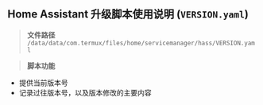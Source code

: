 ## Home Assistant 升级脚本使用说明 (`VERSION.yaml`)

> **文件路径**
> `/data/data/com.termux/files/home/servicemanager/hass/VERSION.yaml`

> **脚本功能**
 - 提供当前版本号
 - 记录过往版本号，以及版本修改的主要内容
